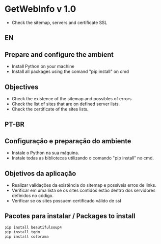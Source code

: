 # GetWebInfo v 1.0
* Check the sitemap, servers and certificate SSL

## EN

## Prepare and configure the ambient
* Install Python on your machine
* Install all packages using the comand "pip install" on cmd

## Objectives
* Check the existence of the sitemap and possibles of errors
* Check the list of sites that are on defined server lists.
* Check the certificate of the sites lists.

## PT-BR

## Configuração e preparação do ambiente
* Instale o Python na sua máquina.
* Instale todas as bibliotecas utilizando o comando "pip install" no cmd. 

## Objetivos da aplicação
* Realizar validações da existência do sitemap e possíveis erros de links.
* Verificar em uma lista se os sites contidos estão dentro dos servidores definidos no código.
* Verificar se os sites possuem certificado válido de ssl

## Pacotes para instalar / Packages to install

```bash
pip install beautifulsoup4
pip install tqdm
pip install colorama 
```
